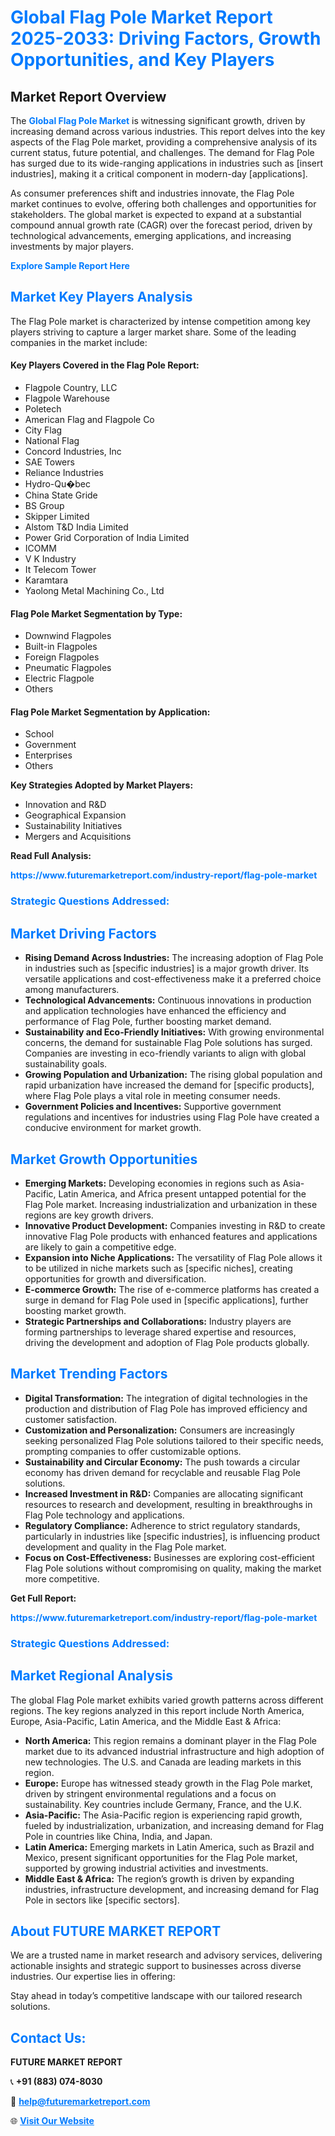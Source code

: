 <h1 style="color: #007BFF;">Global Flag Pole Market Report 2025-2033: Driving Factors, Growth Opportunities, and Key Players</h1>

<section id="overview">
<h2>Market Report Overview</h2>
<p>The <a href="https://www.futuremarketreport.com/industry-report/flag-pole-market" style="color: #007BFF; text-decoration: none;"><strong>Global Flag Pole Market</strong></a> is witnessing significant growth, driven by increasing demand across various industries. This report delves into the key aspects of the Flag Pole market, providing a comprehensive analysis of its current status, future potential, and challenges. The demand for Flag Pole has surged due to its wide-ranging applications in industries such as [insert industries], making it a critical component in modern-day [applications].</p>
<p>As consumer preferences shift and industries innovate, the Flag Pole market continues to evolve, offering both challenges and opportunities for stakeholders. The global market is expected to expand at a substantial compound annual growth rate (CAGR) over the forecast period, driven by technological advancements, emerging applications, and increasing investments by major players.</p>
</section>

<section id="overview">
<p><a href="https://www.futuremarketreport.com/request-sample/reportId=52688" style="color: #007BFF; text-decoration: none;"><strong>Explore Sample Report Here</strong></a></p>
</section>

<section id="key-players">
<h2 style="color: #007BFF;">Market Key Players Analysis</h2>
<p>The Flag Pole market is characterized by intense competition among key players striving to capture a larger market share. Some of the leading companies in the market include:</p>
<h4>Key Players Covered in the Flag Pole Report:</h4>
<ul><li>Flagpole Country, LLC</li><li>Flagpole Warehouse</li><li>Poletech</li><li>American Flag and Flagpole Co</li><li>City Flag</li><li>National Flag</li><li>Concord Industries, Inc</li><li>SAE Towers</li><li>Reliance Industries</li><li>Hydro-Qu�bec</li><li>China State Gride</li><li>BS Group</li><li>Skipper Limited</li><li>Alstom T&amp;D India Limited</li><li>Power Grid Corporation of India Limited</li><li>ICOMM</li><li>V K Industry</li><li>It Telecom Tower</li><li>Karamtara</li><li>Yaolong Metal Machining Co., Ltd</li></ul>
<h4>Flag Pole Market Segmentation by Type:</h4>
<ul><li>Downwind Flagpoles</li><li>Built-in Flagpoles</li><li>Foreign Flagpoles</li><li>Pneumatic Flagpoles</li><li>Electric Flagpole</li><li>Others</li></ul>

<h4>Flag Pole Market Segmentation by Application:</h4>
<ul><li>School</li><li>Government</li><li>Enterprises</li><li>Others</li></ul>
<p><strong>Key Strategies Adopted by Market Players:</strong></p>
<ul>
<li>Innovation and R&D</li>
<li>Geographical Expansion</li>
<li>Sustainability Initiatives</li>
<li>Mergers and Acquisitions</li>
</ul>
</section>

<section>
<p><strong>Read Full Analysis: </strong></p><a href="https://www.futuremarketreport.com/industry-report/flag-pole-market" style="color: #007BFF; text-decoration: none;"><strong>https://www.futuremarketreport.com/industry-report/flag-pole-market</strong></a>
<h3 style="color: #007BFF;">Strategic Questions Addressed:</h3>
</section>

<section id="driving-factors">
<h2 style="color: #007BFF;">Market Driving Factors</h2>
<ul>
<li><strong>Rising Demand Across Industries:</strong> The increasing adoption of Flag Pole in industries such as [specific industries] is a major growth driver. Its versatile applications and cost-effectiveness make it a preferred choice among manufacturers.</li>
<li><strong>Technological Advancements:</strong> Continuous innovations in production and application technologies have enhanced the efficiency and performance of Flag Pole, further boosting market demand.</li>
<li><strong>Sustainability and Eco-Friendly Initiatives:</strong> With growing environmental concerns, the demand for sustainable Flag Pole solutions has surged. Companies are investing in eco-friendly variants to align with global sustainability goals.</li>
<li><strong>Growing Population and Urbanization:</strong> The rising global population and rapid urbanization have increased the demand for [specific products], where Flag Pole plays a vital role in meeting consumer needs.</li>
<li><strong>Government Policies and Incentives:</strong> Supportive government regulations and incentives for industries using Flag Pole have created a conducive environment for market growth.</li>
</ul>
</section>

<section id="growth-opportunities">
<h2 style="color: #007BFF;">Market Growth Opportunities</h2>
<ul>
<li><strong>Emerging Markets:</strong> Developing economies in regions such as Asia-Pacific, Latin America, and Africa present untapped potential for the Flag Pole market. Increasing industrialization and urbanization in these regions are key growth drivers.</li>
<li><strong>Innovative Product Development:</strong> Companies investing in R&D to create innovative Flag Pole products with enhanced features and applications are likely to gain a competitive edge.</li>
<li><strong>Expansion into Niche Applications:</strong> The versatility of Flag Pole allows it to be utilized in niche markets such as [specific niches], creating opportunities for growth and diversification.</li>
<li><strong>E-commerce Growth:</strong> The rise of e-commerce platforms has created a surge in demand for Flag Pole used in [specific applications], further boosting market growth.</li>
<li><strong>Strategic Partnerships and Collaborations:</strong> Industry players are forming partnerships to leverage shared expertise and resources, driving the development and adoption of Flag Pole products globally.</li>
</ul>
</section>

<section id="trending-factors">
<h2 style="color: #007BFF;">Market Trending Factors</h2>
<ul>
<li><strong>Digital Transformation:</strong> The integration of digital technologies in the production and distribution of Flag Pole has improved efficiency and customer satisfaction.</li>
<li><strong>Customization and Personalization:</strong> Consumers are increasingly seeking personalized Flag Pole solutions tailored to their specific needs, prompting companies to offer customizable options.</li>
<li><strong>Sustainability and Circular Economy:</strong> The push towards a circular economy has driven demand for recyclable and reusable Flag Pole solutions.</li>
<li><strong>Increased Investment in R&D:</strong> Companies are allocating significant resources to research and development, resulting in breakthroughs in Flag Pole technology and applications.</li>
<li><strong>Regulatory Compliance:</strong> Adherence to strict regulatory standards, particularly in industries like [specific industries], is influencing product development and quality in the Flag Pole market.</li>
<li><strong>Focus on Cost-Effectiveness:</strong> Businesses are exploring cost-efficient Flag Pole solutions without compromising on quality, making the market more competitive.</li>
</ul>
</section>

<section>
<p><strong>Get Full Report: </strong></p><a href="https://www.futuremarketreport.com/industry-report/flag-pole-market" style="color: #007BFF; text-decoration: none;"><strong>https://www.futuremarketreport.com/industry-report/flag-pole-market</strong></a>
<h3 style="color: #007BFF;">Strategic Questions Addressed:</h3>
</section>


<section id="regional-analysis">
<h2 style="color: #007BFF;">Market Regional Analysis</h2>
<p>The global Flag Pole market exhibits varied growth patterns across different regions. The key regions analyzed in this report include North America, Europe, Asia-Pacific, Latin America, and the Middle East & Africa:</p>
<ul>
<li><strong>North America:</strong> This region remains a dominant player in the Flag Pole market due to its advanced industrial infrastructure and high adoption of new technologies. The U.S. and Canada are leading markets in this region.</li>
<li><strong>Europe:</strong> Europe has witnessed steady growth in the Flag Pole market, driven by stringent environmental regulations and a focus on sustainability. Key countries include Germany, France, and the U.K.</li>
<li><strong>Asia-Pacific:</strong> The Asia-Pacific region is experiencing rapid growth, fueled by industrialization, urbanization, and increasing demand for Flag Pole in countries like China, India, and Japan.</li>
<li><strong>Latin America:</strong> Emerging markets in Latin America, such as Brazil and Mexico, present significant opportunities for the Flag Pole market, supported by growing industrial activities and investments.</li>
<li><strong>Middle East & Africa:</strong> The region’s growth is driven by expanding industries, infrastructure development, and increasing demand for Flag Pole in sectors like [specific sectors].</li>
</ul>
</section>

<footer>
<h2 style="color: #007BFF;">About FUTURE MARKET REPORT</h2>
<p>We are a trusted name in market research and advisory services, delivering actionable insights and strategic support to businesses across diverse industries. Our expertise lies in offering:</p>

<p>Stay ahead in today’s competitive landscape with our tailored research solutions.</p>

<h2 style="color: #007BFF;">Contact Us:</h2>
<p><strong>FUTURE MARKET REPORT</strong></p>
<p>📞 <strong>+91 (883) 074-8030</strong></p>
<p>📧 <strong><a href="mailto:help@futuremarketreport.com" style="color: #007BFF;">help@futuremarketreport.com</a></strong></p>
<p>🌐 <strong><a href="https://www.futuremarketreport.com/" style="color: #007BFF;">Visit Our Website</a></strong></p>
</footer>